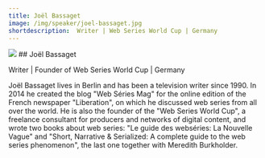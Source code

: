 ```yaml
---
title: Joël Bassaget
image: /img/speaker/joel-bassaget.jpg
shortdescription:  Writer | Web Series World Cup | Germany
---
```

<img src="/img/speaker/joel-bassaget.jpg">
## Joël Bassaget

Writer | Founder of Web Series World Cup | Germany

Joël Bassaget lives in Berlin and has been a television writer since 1990. In 2014 he created the blog "Web Séries Mag" for the online edition of the French newspaper "Liberation", on which he discussed web series from all over the world. He is also the founder of the "Web Series World Cup", a freelance consultant for producers and networks of digital content, and wrote two books about web series: "Le guide des webséries: La Nouvelle Vague" and "Short, Narrative & Serialized: A complete guide to the web series phenomenon", the last one together with Meredith Burkholder.